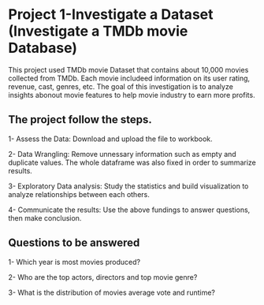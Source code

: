 # Project 1-Investigate a Dataset (Investigate a TMDb movie Database)

This project used TMDb movie Dataset that contains about 10,000 movies collected from TMDb. Each movie includeed information on its user rating, revenue, cast, genres, etc. The goal of this investigation is to analyze insights abonout movie features to help movie industry to earn more profits.


## **The project follow the steps.**
1- Assess the Data: Download and upload the file to workbook.

2- Data Wrangling: Remove unnessary information such as empty and duplicate values. The whole dataframe was also fixed in order to summarize results.

3- Exploratory Data analysis: Study the statistics and build visualization to analyze relationships between each others.

4- Communicate the results: Use the above fundings to answer questions, then make conclusion.


## **Questions to be answered**
1- Which year is most movies produced?

2- Who are the top actors, directors and top movie genre?

3- What is the distribution of movies average vote and runtime?
